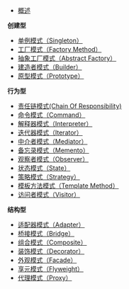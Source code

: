
- [概述]()

**创建型**
- [单例模式（Singleton）]()
- [工厂模式（Factory Method）]()
- [抽象工厂模式（Abstract Factory）]()
- [建造者模式（Builder）]()
- [原型模式（Prototype）]()

**行为型**
- [责任链模式(Chain Of Responsibility)]()
- [命令模式（Command）]()
- [解释器模式（Interpreter）]()
- [迭代器模式（Iterator）]()
- [中介者模式（Mediator）]()
- [备忘录模式（Memento）]()
- [观察者模式（Observer）]()
- [状态模式（State）]()
- [策略模式（Strategy）]()
- [模板方法模式（Template Method）]()
- [访问者模式（Visitor）]()

**结构型**
- [适配器模式（Adapter）]()
- [桥接模式（Bridge）]()
- [组合模式（Composite）]()
- [装饰模式（Decorator）]()
- [外观模式（Facade）]()
- [享元模式（Flyweight）]()
- [代理模式（Proxy）]()